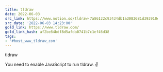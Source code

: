 ```yaml
---
title: tldraw
date: 2022-06-03
src_link: https://www.notion.so/tldraw-7a86122c93434db1a3083681d393910e
src_date: '2022-06-03 14:23:00'
gold_link: https://www.tldraw.com/
gold_link_hash: af2be84bdf8d5afda0741b7c1ef46d38
tags:
- '#host_www_tldraw_com'
---
```





































tldraw





You need to enable JavaScript to run tldraw. ✌️